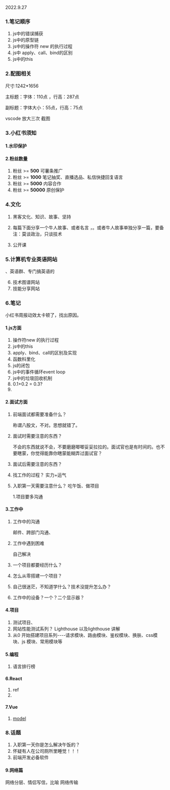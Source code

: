 2022.9.27

### 1.笔记顺序

1. js中的错误捕获
2. js中的原型链
3. js中的操作符 new 的执行过程
4. js中 apply、call、bind的区别
5. js中的this



### 2.配图相关

尺寸:1242*1656

主标题：字体：110点 ，行高：287点

副标题：字体大小：55点，行高：75点

vscode 放大三次 截图



### 3.小红书须知

#### 1.水印保护

#### 2.粉丝数量

1. 粉丝 >= **500**       可薯条推广
2. 粉丝 >= **1000**     笔记抽奖、直播选品、私信快捷回复语言
3. 粉丝 >= **5000**     内容合作
4. 粉丝 >= **50000**   原创保护





### 4.文化

1. 黑客文化、知识、故事、坚持
1. 每篇下面分享一个牛人故事、或者名言 ，。或者牛人故事单独分享一篇，要备注：莫谈政治，只谈技术

3. 公开课



### 5.计算机专业英语网站

、英语群、专门搞英语的

6. 技术图谱网站
7. 技能分享网站





### 6.笔记

小红书周报动效太卡顿了，找出原因。

#### 1.js方面

1. 操作符new 的执行过程
2. js中的this
3. apply、bind、call的区别及实现
4. 函数科里化
5. js的闭包
6. js中的事件循环event loop
7. js中的垃圾回收机制
8. 0.1+0.2 = 0.3?
9. 



#### 2.面试方面

1. 前端面试都需要准备什么？

   称谓八股文，不对。思想就错了。

2. 面试时需要注意的东西？

   不会的东西就说不会，不要磨磨唧唧妥妥拉拉的。面试官也是有时间的。也不要瞎蒙，你觉得能靠你瞎蒙能糊弄过面试官？

   

3. 面试后需要注意的东西？

4. 找工作的过程？ 实力+运气

5. 入职第一天需要注意什么？ 吃午饭、做项目

   1.项目要多沟通

#### 3.工作中

1. 工作中的沟通

   邮件、跨部门沟通、

2. 工作中遇到困难

   自己解决

3. 一个项目都要经历什么？
4. 怎么从零搭建一个项目？
5. 自己很迷茫，不知道学什么？技术没提升怎么办？
6. 工作中的设备？一个？二个显示器？

#### 4.项目

1. 测试项目、
2. 网站性能测试系列？ Lighthouse 以及lighthouse 讲解
3. 从0 开始搭建项目系列----请求模块、路由模块、鉴权模块、换肤、css模块、js 模块、常用模块等

#### 5.编程

1. 语言排行榜 

#### 6.React

1. ref
2. 

#### 7.Vue

1. [model](https://v2.cn.vuejs.org/v2/api/#model)

### 8.话题

1. 入职第一天你是怎么解决午饭的？
2. 怀疑有人在公司厕所里睡觉！！！
3. 前端开发必备软件



#### 9.网络篇

网络分层、情侣写信，比喻 网络传输







